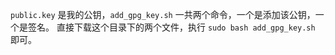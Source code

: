 `public.key` 是我的公钥，`add_gpg_key.sh` 一共两个命令，一个是添加该公钥，一个是签名。
直接下载这个目录下的两个文件，执行 `sudo bash add_gpg_key.sh` 即可。